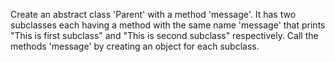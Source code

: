 Create an abstract class 'Parent' with a method 'message'.
It has two subclasses each having a method with the same name 'message' that prints "This is first subclass" and "This is second subclass" respectively. 
Call the methods 'message' by creating an object for each subclass.

